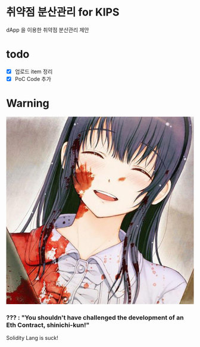 # 취약점 분산관리 for KIPS
dApp 을 이용한 취약점 분산관리 제안

# todo
- [x] 업로드 item 정리
- [x] PoC Code 추가

# Warning
![sone](/test/img/git_owner_char.jpg)

### **??? : "You shouldn't have challenged the development of an Eth Contract, shinichi-kun!"**

Solidity Lang is suck! 
